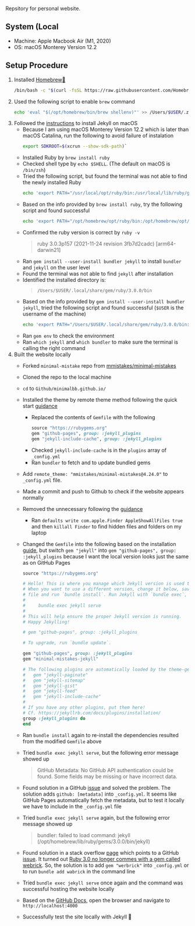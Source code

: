 Repsitory for personal website. 

## System (Local
- Machine: Apple Macbook Air (M1, 2020)
- OS: macOS Monterey Version 12.2

## Setup Procedure
1.  Installed [Homebrew:beer:](https://brew.sh)
    ```zsh
    /bin/bash -c "$(curl -fsSL https://raw.githubusercontent.com/Homebrew/install/HEAD/install.sh)"
    ```
2. Used the following script to enable `brew` command 
    ```zsh
    echo 'eval "$(/opt/homebrew/bin/brew shellenv)"' >> /Users/$USER/.zprofile
    ```
3. Followed the [instructions](https://jekyllrb.com/docs/installation/macos/) to install Jekyll on macOS
    - Because I am using macOS Monterey Version 12.2 which is later than macOS Catalina, run the following to avoid failure of instalation
        ```zsh
        export SDKROOT=$(xcrun --show-sdk-path)`
        ```
    - Installed Ruby by `brew install ruby`
    - Checked shell type by `echo $SHELL`. (The default on macOS is `/bin/zsh`)
    - Tried the following script, but found the terminal was not able to find the newly installed Ruby
        ```zsh
        echo 'export PATH="/usr/local/opt/ruby/bin:/usr/local/lib/ruby/gems/3.0.0/bin:$PATH"' >> ~/.zshrc
        ```
    - Based on the info provided by `brew install ruby`, try the following script and found successful
        ```zsh
        echo 'export PATH="/opt/homebrew/opt/ruby/bin:/opt/homebrew/opt/ruby/gems/3.0.0/:$PATH"' >> ~/.zshrc
        ```
    - Confirmed the ruby version is correct by `ruby -v`
        > ruby 3.0.3p157 (2021-11-24 revision 3fb7d2cadc) [arm64-darwin21]
    - Ran `gem install --user-install bundler jekyll` to install `bundler` and `jekyll` on the user level
    - Found the terminal was not able to find `jekyll` after installation
    - Identified the installed directory is:
        >`/Users/$USER/.local/share/gem/ruby/3.0.0/bin`
    - Based on the info provided by `gem install --user-install bundler jekyll`, tried the following script and found successful (`$USER` is the username of the machine)
        ```zsh
        echo 'export PATH="/Users/$USER/.local/share/gem/ruby/3.0.0/bin:$PATH"' >> ~/.zshrc
        ```
    - Ran `gem env` to check the environment
    - Ran `which jekyll` and `which bundler` to make sure the terminal is calling the right command
4. Built the website locally
    - Forked `minimal-mistake` repo from [mmistakes/minimal-mistakes](https://github.com/mmistakes/minimal-mistakes)
    - Cloned the repo to the local machine
    - `cd` to `Github/minimalbb.github.io/` 
    - Installed the theme by remote theme method following the quick start [guidance](https://mmistakes.github.io/minimal-mistakes/docs/quick-start-guide/#remote-theme-method)
        - Replaced the contents of `Gemfile` with the following
            ```ruby
            source "https://rubygems.org"
            gem "github-pages", group: :jekyll_plugins
            gem "jekyll-include-cache", group: :jekyll_plugins
            ```
        - Checked `jekyll-include-cache` is in the `plugins` array of `_config.yml`
        - Ran `bundler` to fetch and to update bundled gems
    - Add `remote_theme: "mmistakes/minimal-mistakes@4.24.0"` to `_config.yml` file.
    - Made a commit and push to Github to check if the website appears normally
    - Removed the unnecessary following the [guidance](https://mmistakes.github.io/minimal-mistakes/docs/quick-start-guide/#remove-the-unnecessary)
        - Ran `defaults write com.apple.Finder AppleShowAllFiles true` and then `killall Finder` to find hidden files and folders on my laptop
    - Changed the `Gemfile` into the following based on the installation [guide](https://mmistakes.github.io/minimal-mistakes/docs/installation/#install-dependencies), but switch `gem "jekyll"` into `gem "github-pages", group: :jekyll_plugins` because I want the local version looks just the same as on GitHub Pages
        ```ruby
        source "https://rubygems.org"

        # Hello! This is where you manage which Jekyll version is used to run.
        # When you want to use a different version, change it below, save the
        # file and run `bundle install`. Run Jekyll with `bundle exec`, like so:
        #
        #     bundle exec jekyll serve
        #
        # This will help ensure the proper Jekyll version is running.
        # Happy Jekylling!

        # gem "github-pages", group: :jekyll_plugins

        # To upgrade, run `bundle update`.

        gem "github-pages", group: :jekyll_plugins
        gem "minimal-mistakes-jekyll"

        # The following plugins are automatically loaded by the theme-gem:
        #   gem "jekyll-paginate"
        #   gem "jekyll-sitemap"
        #   gem "jekyll-gist"
        #   gem "jekyll-feed"
        #   gem "jekyll-include-cache"
        #
        # If you have any other plugins, put them here!
        # Cf. https://jekyllrb.com/docs/plugins/installation/
        group :jekyll_plugins do
        end
        ```
    - Ran `bundle install` again to re-install the dependencies resulted from the modified `Gemfile` above
    - Tried `bundle exec jekyll serve`, but the following error message  showed up

        >GitHub Metadata: No GitHub API authentication could be found. Some fields may be missing or have incorrect data.

    - Found solution in a GitHub [issue](https://github.com/github/pages-gem/issues/399#issuecomment-301827749) and solved the problem. The solution adds `github: [metadata]` into `_config.yml`. It seems like GitHub Pages automatically fetch the metadata, but to test it locally we have to include in the `_config.yml` file
    - Tried `bundle exec jekyll serve` again, but the following error message  showed up

        >bundler: failed to load command: jekyll (/opt/homebrew/lib/ruby/gems/3.0.0/bin/jekyll)

    - Found solution in a stack overflow [page](https://stackoverflow.com/questions/69890412/bundler-failed-to-load-command-jekyll) which points to a GitHub [issue](https://github.com/github/pages-gem/issues/752#issuecomment-764647862). It turned out [Ruby 3.0 no longer commes with a gem called webrick](https://github.com/jekyll/jekyll/issues/8523). So, the solution is to add `gem "werbrick"` into `_config.yml` or to run `bundle add wabrick` in the command line
    - Tried `bundle exec jekyll serve` once again and the command was successful hosting the website locally
    - Based on the [GitHub Docs](https://docs.github.com/en/pages/setting-up-a-github-pages-site-with-jekyll/testing-your-github-pages-site-locally-with-jekyll/#building-your-site-locally), open the browser and navigate to `http://localhost:4000`
    - Successfully test the site locally with Jekyll :tada:

